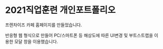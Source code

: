 # 2021직업훈련 개인포트폴리오
프렌차이즈 카페 홈페이지를 만들었습니다.

반응형 웹 형식으로 만들어 PC/스마트폰 등 해상도에 따른
UI변경 및 부트스트랩을 이용한 모달 창을 이용했습니다.

